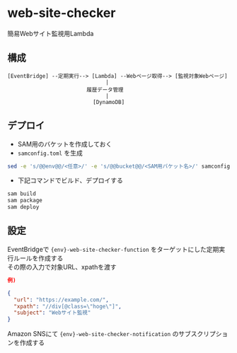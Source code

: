 # web-site-checker

簡易Webサイト監視用Lambda

## 構成

```
[EventBridge] --定期実行--> [Lambda] --Webページ取得--> [監視対象Webページ]
                               |
                         履歴データ管理
                               |
                           [DynamoDB]
```

## デプロイ

* SAM用のバケットを作成しておく
* `samconfig.toml` を生成

```sh
sed -e 's/@@env@@/<任意>/' -e 's/@@bucket@@/<SAM用バケット名>/' samconfig.tmpl.toml > samconfig.toml
```

* 下記コマンドでビルド、デプロイする

```sh
sam build
sam package
sam deploy
```

## 設定

EventBridgeで `{env}-web-site-checker-function` をターゲットにした定期実行ルールを作成する  
その際の入力で対象URL、xpathを渡す

```json
例)

{
  "url": "https://example.com/",
  "xpath": "//div[@class=\"hoge\"]",
  "subject": "Webサイト監視"
}
```

Amazon SNSにて `{env}-web-site-checker-notification` のサブスクリプションを作成する
